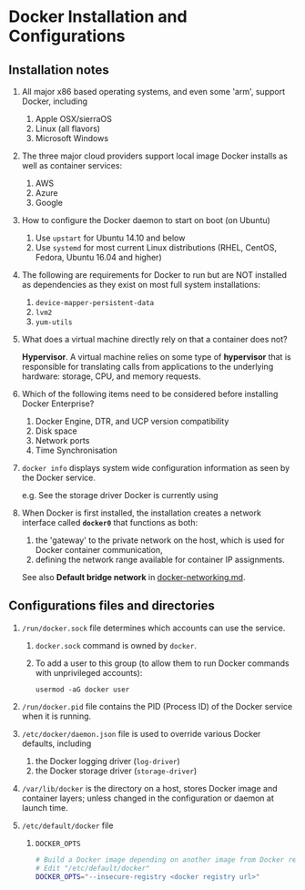 # Docker Installation and Configurations

## Installation notes

1. All major x86 based operating systems, and even some 'arm', support Docker, including

   1. Apple OSX/sierraOS
   1. Linux (all flavors)
   1. Microsoft Windows

1. The three major cloud providers support local image Docker installs as well as container services:

    1. AWS
    1. Azure
    1. Google

1. How to configure the Docker daemon to start on boot (on Ubuntu)

    1. Use `upstart` for Ubuntu 14.10 and below
    1. Use `systemd` for most current Linux distributions (RHEL, CentOS, Fedora, Ubuntu 16.04 and higher)

1. The following are requirements for Docker to run but are NOT installed as dependencies as they exist on most full
   system installations:

    1. `device-mapper-persistent-data`
    1. `lvm2`
    1. `yum-utils`

1. What does a virtual machine directly rely on that a container does not?

   **Hypervisor**. A virtual machine relies on some type of **hypervisor** that is responsible for translating calls
   from applications to the underlying hardware: storage, CPU, and memory requests.

1. Which of the following items need to be considered before installing Docker Enterprise?

    1. Docker Engine, DTR, and UCP version compatibility
    1. Disk space
    1. Network ports
    1. Time Synchronisation

1. `docker info` displays system wide configuration information as seen by the Docker service.

    e.g. See the storage driver Docker is currently using

1. When Docker is first installed, the installation creates a network interface called **`docker0`** that functions as
   both:
 
    1. the 'gateway' to the private network on the host, which is used for Docker container communication, 
    1. defining the network range available for container IP assignments.

    See also **Default bridge network** in [docker-networking.md](docker-networking.md).


## Configurations files and directories

1. `/run/docker.sock` file determines which accounts can use the service.

    1. `docker.sock` command is owned by `docker`.
    1. To add a user to this group (to allow them to run Docker commands with unprivileged accounts):
    
       `usermod -aG docker user`

1. `/run/docker.pid` file contains the PID (Process ID) of the Docker service when it is running.

1. `/etc/docker/daemon.json` file is used to override various Docker defaults, including

    1. the Docker logging driver (`log-driver`)
    1. the Docker storage driver (`storage-driver`)

1. `/var/lib/docker` is the directory on a host, stores Docker image and container layers;
   unless changed in the configuration or daemon at launch time.

1. `/etc/default/docker` file

    1. `DOCKER_OPTS`
        ```bash
        # Build a Docker image depending on another image from Docker registry.
        # Edit "/etc/default/docker"
        DOCKER_OPTS="--insecure-registry <docker registry url>"
        ```
 
